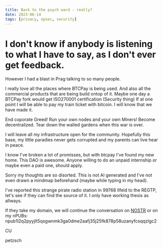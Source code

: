 ```yaml
---
title: Back to the psych ward - really?
date: 2023-06-14
tags: [privacy, opsec, security]
---
```


# I don't know if anybody is listening to what I have to say, as I don't ever get feedback.
However I had a blast in Prag talking to so many people.

I really love all the places where BTCPay is being used. And also all the commercial products that are being build ontop of it. Maybe one day a BTCPay fork would get ISO270001 certification (Security thing)
If at one point I will be able to pay my train ticket with bitcoin. I will know that we have made it.

End coporate Greed!
Run your own nodes and your own Miners!
Become decentralized.
Tear down the walled gardens when this war is over.

I will leave all my infrastructure open for the community. Hopefully this base, my little paradies never gets corrupted and my parents can live hear in peace.

I know I've broken a lot of promisses, but with btcpay I've found my new home. This DAO is awesome. Anyone willing to do an unpaid internship or maybe even a paid one, should apply.

Sorry my thoughts are so disorted. This is not AI generated and I've not even drawn a mindmap beforehand (maybe while typing in my head).

I've reported this strange pirate radio station in 99768 Ilfeld to the REGTP, let's see if they can find the source of it. I only have working thesis as allways.

If they take my domain, we will continue the conversation on [NOSTR](https://iris.to/petzsch) or on my nPUBs: npub1l2q2pyyjlt5qsgwnmk3ga0dme2aafj35j25fk878p58uzanyfcsqqzlgc2

CU

petzsch